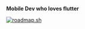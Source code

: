 **Mobile Dev who loves flutter**

[![roadmap.sh](https://roadmap.sh/card/wide/653e9df8602c6661a5768c4a?variant=dark)](https://roadmap.sh)
